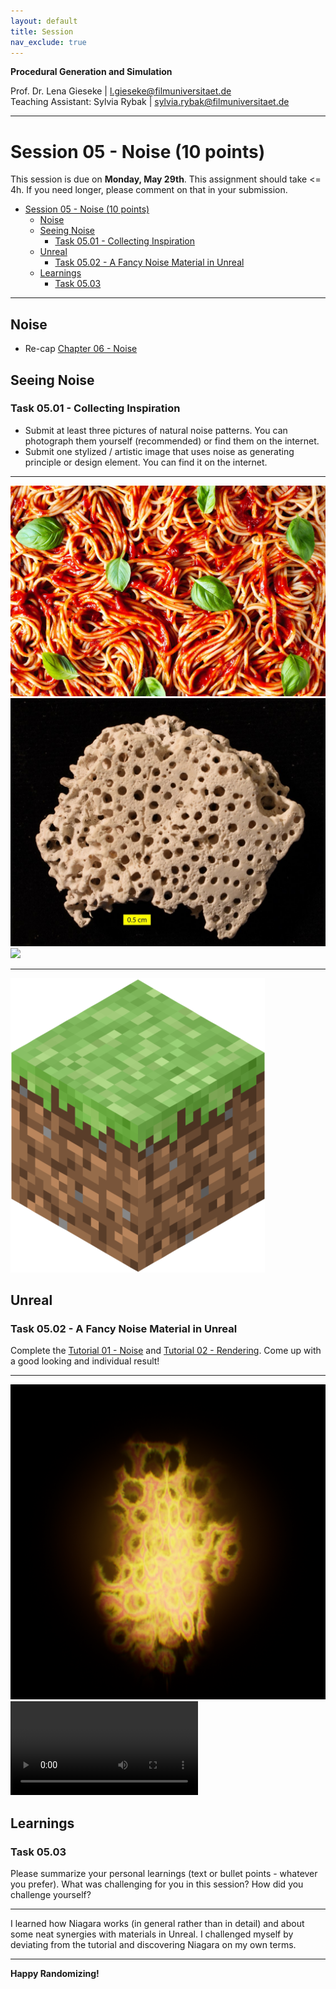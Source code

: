 ```yaml
---
layout: default
title: Session
nav_exclude: true
---
```


**Procedural Generation and Simulation**  


Prof. Dr. Lena Gieseke \| l.gieseke@filmuniversitaet.de  
Teaching Assistant: Sylvia Rybak \| sylvia.rybak@filmuniversitaet.de

---

# Session 05 - Noise (10 points)

This session is due on **Monday, May 29th**. This assignment should take <= 4h. If you need longer, please comment on that in your submission.

* [Session 05 - Noise (10 points)](#session-05---noise-10-points)
    * [Noise](#noise)
    * [Seeing Noise](#seeing-noise)
        * [Task 05.01 - Collecting Inspiration](#task-0501---collecting-inspiration)
    * [Unreal](#unreal)
        * [Task 05.02 - A Fancy Noise Material in Unreal](#task-0502---a-fancy-noise-material-in-unreal)
    * [Learnings](#learnings)
        * [Task 05.03](#task-0503)


---

## Noise

* Re-cap [Chapter 06 - Noise](../../02_scripts/pgs_ss23_06_noise_script.md)


## Seeing Noise 

### Task 05.01 - Collecting Inspiration

* Submit at least three pictures of natural noise patterns. You can photograph them yourself (recommended) or find them on the internet.
* Submit one stylized / artistic image that uses noise as generating principle or design element. You can find it on the internet.

---
![](spag.png)
![](sponge.jpg)
![](PGS/lecture_ss23_procedural_generation_and_simulation/assignments/podoleanu/05/cells.jpg)

---

![](art.png)

## Unreal

### Task 05.02 - A Fancy Noise Material in Unreal

Complete the [Tutorial 01 - Noise](pgs_tutorial_01_noise/pgs_tutorial_01_noise.md) and [Tutorial 02 - Rendering](pgs_tutorial_02_rendering/pgs_tutorial_02_rendering.md). Come up with a good looking and individual result!
  
---
![](fire.png)
![](fire.mp4)

## Learnings

### Task 05.03

Please summarize your personal learnings (text or bullet points - whatever you prefer). What was challenging for you in this session? How did you challenge yourself?

---

I learned how Niagara works (in general rather than in detail) and about some neat synergies with materials in Unreal.
I challenged myself by deviating from the tutorial and discovering Niagara on my own terms.


---

**Happy Randomizing!**


